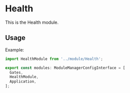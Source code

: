 # Health

This is the Health module.

## Usage

Example:

```ts
import HealthModule from '../module/Health';

export const modules: ModuleManagerConfigInterface = [
  Gates,
  HealthModule,
  Application,
];
```
